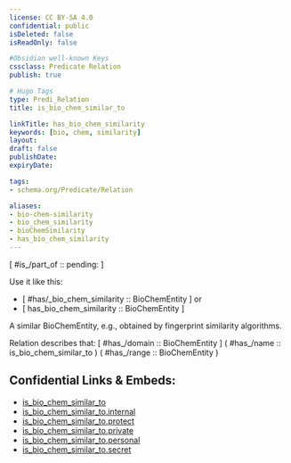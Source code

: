 ```yaml
---
license: CC BY-SA 4.0
confidential: public
isDeleted: false
isReadOnly: false

#Obsidian well-known Keys
cssclass: Predicate Relation
publish: true

# Hugo Tags
type: Predi_Relation
title: is_bio_chem_similar_to

linkTitle: has_bio_chem_similarity
keywords: [bio, chem, similarity]
layout: 
draft: false
publishDate:
expiryDate: 

tags:
- schema.org/Predicate/Relation

aliases:
- bio-chem-similarity
- bio_chem_similarity
- bioChemSimilarity
- has_bio_chem_similarity
---
```


[ #is_/part_of :: pending: ]

Use it like this: 
- [ #has/_bio_chem_similarity :: BioChemEntity ] or 
- [ has_bio_chem_similarity :: BioChemEntity ] 

A similar BioChemEntity, e.g., obtained by fingerprint similarity algorithms.

Relation describes that: 
[ #has_/domain  :: BioChemEntity ]
( #has_/name :: is_bio_chem_similar_to )
( #has_/range :: BioChemEntity )



## Confidential Links & Embeds: 
- [is_bio_chem_similar_to](../../../../../_public/schema.org/Predicate/Relations/is/is_bio_chem_similar_to.md) 
- [is_bio_chem_similar_to.internal](../../../../../_internal/schema.org/Predicate/Relations/is/is_bio_chem_similar_to.internal.md) 
- [is_bio_chem_similar_to.protect](../../../../../_protect/schema.org/Predicate/Relations/is/is_bio_chem_similar_to.protect.md) 
- [is_bio_chem_similar_to.private](../../../../../_private/schema.org/Predicate/Relations/is/is_bio_chem_similar_to.private.md) 
- [is_bio_chem_similar_to.personal](../../../../../_personal/schema.org/Predicate/Relations/is/is_bio_chem_similar_to.personal.md) 
- [is_bio_chem_similar_to.secret](../../../../../_secret/schema.org/Predicate/Relations/is/is_bio_chem_similar_to.secret.md) 
